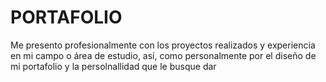 # PORTAFOLIO
Me presento profesionalmente con los proyectos realizados y experiencia en mi campo o área de estudio, así, como personalmente por el diseño de mi portafolio y la persolnallidad que le busque dar
